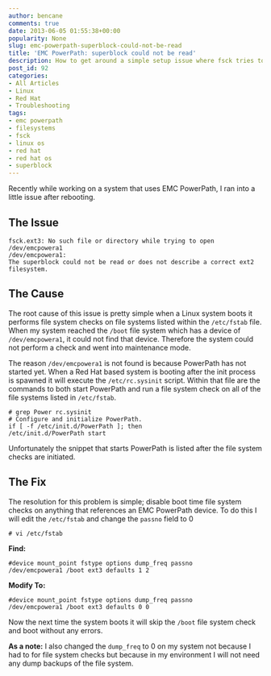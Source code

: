 ```yaml
---
author: bencane
comments: true
date: 2013-06-05 01:55:38+00:00
popularity: None
slug: emc-powerpath-superblock-could-not-be-read
title: 'EMC PowerPath: superblock could not be read'
description: How to get around a simple setup issue where fsck tries to check a SAN disk before EMC PowerPath starts 
post_id: 92
categories:
- All Articles
- Linux
- Red Hat
- Troubleshooting
tags:
- emc powerpath
- filesystems
- fsck
- linux os
- red hat
- red hat os
- superblock
---
```


Recently while working on a system that uses EMC PowerPath, I ran into a little issue after rebooting.

## The Issue

    fsck.ext3: No such file or directory while trying to open /dev/emcpowera1
    /dev/emcpowera1:
    The superblock could not be read or does not describe a correct ext2 filesystem.

## The Cause

The root cause of this issue is pretty simple when a Linux system boots it performs file system checks on file systems listed within the `/etc/fstab` file. When my system reached the `/boot` file system which has a device of `/dev/emcpowera1`, it could not find that device. Therefore the system could not perform a check and went into maintenance mode.

The reason `/dev/emcpowera1` is not found is because PowerPath has not started yet. When a Red Hat based system is booting after the init process is spawned it will execute the `/etc/rc.sysinit` script. Within that file are the commands to both start PowerPath and run a file system check on all of the file systems listed in `/etc/fstab`.

    # grep Power rc.sysinit
    # Configure and initialize PowerPath.
    if [ -f /etc/init.d/PowerPath ]; then
    /etc/init.d/PowerPath start

Unfortunately the snippet that starts PowerPath is listed after the file system checks are initiated.

## The Fix

The resolution for this problem is simple; disable boot time file system checks on anything that references an EMC PowerPath device. To do this I will edit the `/etc/fstab` and change the `passno` field to 0

    # vi /etc/fstab

**Find:**

    #device mount_point fstype options dump_freq passno
    /dev/emcpowera1 /boot ext3 defaults 1 2

**Modify To:**

    #device mount_point fstype options dump_freq passno
    /dev/emcpowera1 /boot ext3 defaults 0 0

Now the next time the system boots it will skip the `/boot` file system check and boot without any errors.

**As a note:** I also changed the `dump_freq` to 0 on my system not because I had to for file system checks but because in my environment I will not need any dump backups of the file system.
